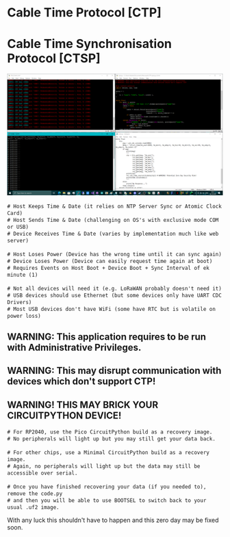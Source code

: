 # Cable Time Protocol [CTP]
# Cable Time Synchronisation Protocol [CTSP]

![screenshot](https://github.com/TheMindVirus/macropad/blob/archive/sketches/CableTimeProtocol/screenshot.png)

```
# Host Keeps Time & Date (it relies on NTP Server Sync or Atomic Clock Card)
# Host Sends Time & Date (challenging on OS's with exclusive mode COM or USB)
# Device Receives Time & Date (varies by implementation much like web server)

# Host Loses Power (Device has the wrong time until it can sync again)
# Device Loses Power (Device can easily request time again at boot)
# Requires Events on Host Boot + Device Boot + Sync Interval of ek minute (1)

# Not all devices will need it (e.g. LoRaWAN probably doesn't need it)
# USB devices should use Ethernet (but some devices only have UART CDC Drivers)
# Most USB devices don't have WiFi (some have RTC but is volatile on power loss)
```
## WARNING: This application requires to be run with Administrative Privileges.
## WARNING: This may disrupt communication with devices which don't support CTP!
## WARNING! THIS MAY BRICK YOUR CIRCUITPYTHON DEVICE!
```
# For RP2040, use the Pico CircuitPython build as a recovery image.
# No peripherals will light up but you may still get your data back.

# For other chips, use a Minimal CircuitPython build as a recovery image.
# Again, no peripherals will light up but the data may still be accessible over serial.

# Once you have finished recovering your data (if you needed to), remove the code.py
# and then you will be able to use BOOTSEL to switch back to your usual .uf2 image.
```
With any luck this shouldn't have to happen and this zero day may be fixed soon.
